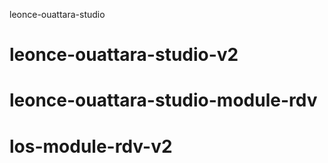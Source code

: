 leonce-ouattara-studio
# leonce-ouattara-studio-v2
# leonce-ouattara-studio-module-rdv
# los-module-rdv-v2
